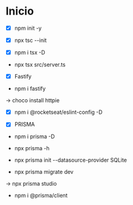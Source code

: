 # Inicio

- [X] npm init -y

- [X] npx tsc --init

- [X] npm i tsx -D

* npx tsx src/server.ts

- [X] Fastify

* npm i fastify

-> choco install httpie

- [X] npm i @rocketseat/eslint-config -D

- [X] PRISMA

* npm i prisma -D 

- npx prisma -h

* npx prisma init --datasource-provider SQLite

* npx prisma migrate dev

-> npx prisma studio

* npm i @prisma/client